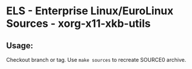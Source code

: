 # ELS - Enterprise Linux/EuroLinux Sources - xorg-x11-xkb-utils
 
## Usage:
  Checkout branch or tag. Use `make sources` to recreate  SOURCE0 archive.
